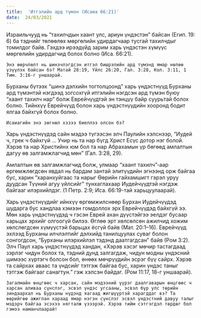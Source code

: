 ```yaml
---
title:  'Итгэлийн ард түмэн (Исаиа 66:21)'
date:  24/03/2021
---
```


Израильчууд нь “тахилчдын хаант улс,  ариун үндэстэн” байсан (Егип. 19: 6) ба тэднийг төлөөлөх мөргөлийн удирдагчаар тусгай тахилчдыг томилдог байв. Гэхдээ ирээдүйд зарим харь үндэстэн хүмүүс мөргөлийн удирдагчид болох болно (Иса. 66:21).

`Энэ өөрчлөлт нь шинэчлэгдсэн итгэл бишрэлийн ард түмэнд ямар нөлөө үзүүлэх байсан бэ? Матай 28:19, Үйлс 26:20, Гал. 3:28, Кол. 3:11, 1 Тим. 3:16-г уншаарай.`

Бурханы бүтээх “шинэ дэлхийн тогтолцоонд” харь үндэстнүүд Бурханы ард түмэнтэй нэгдээд зогсохгүй итгэлийн нэгдсэн ард түмэн буюу “хаант тахилч нар” болж Еврейчүүдтэй эн тэнцүү байр суурьтай болох болно. Тийнхүү Еврейчүүд болон харь үндэстнүүдийн хооронд бодит ялгаа байхгүй болох болно.

`Исаиагийн энэ зөгнөл хэзээ биеллээ олсон бэ?`

Харь үндэстнүүдэд сайн мэдээ түгээсэн элч Паулийн хэлснээр, “Иудей ч, грек ч байхгүй ... Учир нь та нар бүгд Христ Есүс дотор нэг болой. Хэрэв та нар Христийнх юм бол та нар Абрахамын үр бөгөөд амлалтын дагуу өв залгамжлагчид мөн” (Гал. 3:28, 29).

Амлалтын өв залгамжлагчид болж, улмаар “хаант тахилч”-аар өргөмжлөгдсөн явдал нь бардам зантай элитүүдийн эгнээнд орж байгаа бус, харин “харанхуйгаас та нарыг Өөрийн гайхамшигт гэрэл уруу дуудсан Түүний агуу үйлсийг” тунхаглахаар Иудейчүүдтэй нэгдэж байгааг илэрхийлдэг. (1 Петр. 2:9; Иса. 66:19-тай харьцуулаарай).

Харь үндэстнүүдийг ийнхүү өргөмжилснөөр Бурхан Иудейчүүдэд шударга бус хандлаа хэмээн гомдоллох эрх Еврейчүүдэд байхгүй ээ. Мөн харь үндэстнүүдэд ч гэсэн Еврей ахан дүүстэйгээ эелдэг бусаар харьцах эрхийг олгоогүй билээ. Өглөө эрт хөлсөлсөн ажилчид хожим хөлслөгдсөн хүмүүстэй барьцах ёсгүй байв (Мат. 20:1–16). Еврейчүүд эхлээд Бурханы илчлэлтийг дэлхийд танилцуулах суваг болон сонгогдсон, “Бурханы илэрхийлэл тэдэнд даатгагдсан” байв (Ром 3:2). Элч Паул харь үндэстнүүдэд хандан, «Хэрэв хэсэг мөчир тастагдаад зэрлэг чидун болох та, тэдний дунд залгагдаж, чидун модны үндэсний шимээс хүртэгч болсон бол, өнөөх мөчрүүдийн эсрэг бүү сайрх. Хэрэв та сайрхах аваас та үндсийг тэтгэж байгаа бус, харин үндэс таныг тэтгэж байгааг санагтун.” гэж хэлсэн байдаг. (Ром 11:17, 18-г уншаарай).

`Загалмайн өнцгөөс ч харсан, сайн мэдээний үүрэг даалгаварын өнцгөөс ч харсан аливаа сүнслэг, эсвэл үндэс угсааны, эсвэл бүр улс төрийн зиндаархал нь Бурханы нүдэнд яагаад жигшүүртэй харагддаг вэ? Та өөрийгөө ажиглан хараад ямар нэгэн сүнслэг эсвэл үндэстний давуу талыг мэдэрч байгаа эсэхээ нягталж үзээрэй. Хэрэв тийм сэтгэгдэл төрдөг бол гэмээ наманчлаарай!`